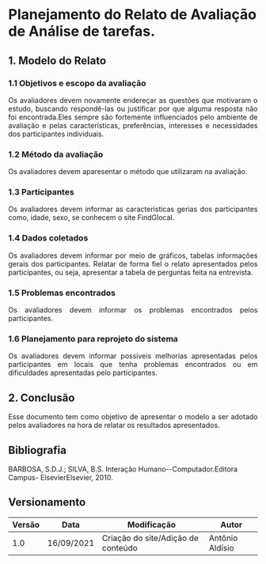 # Planejamento do Relato de Avaliação de Análise de tarefas.

## 1. Modelo do Relato

### 1.1 Objetivos e escopo da avaliação

<p align = "justify">
Os avaliadores devem novamente endereçar as questões que motivaram o estudo, buscando respondê-las ou justificar por que alguma resposta não foi encontrada.Eles sempre são fortemente influenciados pelo ambiente de avaliação e pelas características, preferências, interesses e necessidades dos participantes individuais.
</p>

### 1.2 Método da avaliação
<p align = "justify">Os avaliadores devem aparesentar o método que utilizaram na avaliação.
</p>

### 1.3 Participantes
<p align = "justify">Os avaliadores devem informar as caracteristicas gerias dos participantes como, idade, sexo, se conhecem o site FindGlocal.
</p>

### 1.4 Dados coletados
<p align = "justify">Os avaliadores devem informar por meio de gráficos, tabelas informações gerais dos participantes. 
Relatar de forma fiel o relato apresentados pelos participantes, ou seja, apresentar a tabela de perguntas feita na entrevista. 
</p>

### 1.5 Problemas encontrados
<p align = "justify">Os avaliadores devem informar os problemas encontrados pelos participantes.
</p>

### 1.6 Planejamento para reprojeto do sistema
<p align = "justify">Os avaliadores devem informar possiveis melhorias apresentadas pelos participantes em locais que tenha problemas encontrados ou em dificuldades apresentadas pelo participantes.
</p>

## 2. Conclusão
<p align = "justify">
Esse documento tem como objetivo de apresentar o modelo a ser adotado pelos avaliadores na hora de relatar os resultados apresentados.
</p>

## Bibliografia

BARBOSA, S.D.J.; SILVA, B.S. Interação Humano--Computador.Editora Campus- ElsevierElsevier, 2010.

## Versionamento
<center>

| Versão | Data | Modificação | Autor |
|--|--|--|--|
| 1.0 |16/09/2021 | Criação do site/Adição de conteúdo | Antônio Aldísio |


</center>
